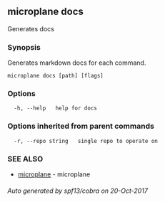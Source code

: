 ## microplane docs

Generates docs

### Synopsis


Generates markdown docs for each command.

```
microplane docs [path] [flags]
```

### Options

```
  -h, --help   help for docs
```

### Options inherited from parent commands

```
  -r, --repo string   single repo to operate on
```

### SEE ALSO
* [microplane](microplane.md)	 - microplane

###### Auto generated by spf13/cobra on 20-Oct-2017
